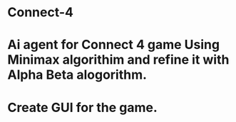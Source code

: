 # Connect-4
# Ai agent for Connect 4 game Using Minimax algorithim and refine it with Alpha Beta alogorithm.
# Create GUI for the game. 
